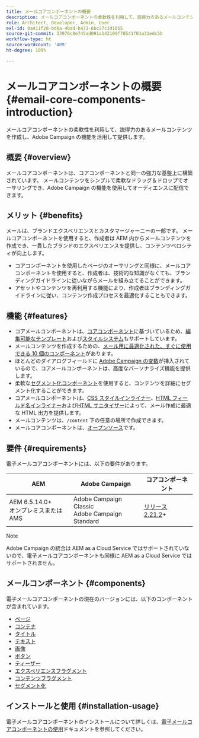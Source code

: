 ```yaml
---
title: メールコアコンポーネントの概要
description: メールコアコンポーネントの柔軟性を利用して、説得力のあるメールコンテンツを作成し、Adobe Campaign の機能を活用して提供します。
role: Architect, Developer, Admin, User
exl-id: 0a411f28-bd6a-4bad-b473-6bc27c1d1055
source-git-commit: 33976c0e745ad091a142109f70541f01a31edc5b
workflow-type: ht
source-wordcount: '409'
ht-degree: 100%

---
```



# メールコアコンポーネントの概要 {#email-core-components-introduction}

メールコアコンポーネントの柔軟性を利用して、説得力のあるメールコンテンツを作成し、Adobe Campaign の機能を活用して提供します。

## 概要 {#overview}

メールコアコンポーネントは、コアコンポーネントと同一の強力な基盤上に構築されています。 メールコンテンツをシンプルで柔軟なドラッグ＆ドロップでオーサリングでき、Adobe Campaign の機能を使用してオーディエンスに配信できます。

## メリット {#benefits}

メールは、ブランドエクスペリエンスとカスタマージャーニーの一部です。 メールコアコンポーネントを使用すると、作成者は AEM 内からメールコンテンツを作成でき、一貫したブランドのエクスペリエンスを提供し、コンテンツベロシティが向上します。

* コアコンポーネントを使用したページのオーサリングと同様に、メールコアコンポーネントを使用すると、作成者は、技術的な知識がなくても、ブランディングガイドラインに従いながらメールを組み立てることができます。
* アセットやコンテンツを再利用する機能により、作成者はブランディングガイドラインに従い、コンテンツ作成プロセスを最適化することもできます。

## 機能 {#features}

* コアメールコンポーネントは、[コアコンポーネント](/help/introduction.md)に基づいているため、[編集可能なテンプレート](https://experienceleague.adobe.com/docs/experience-manager-cloud-service/sites/authoring/features/templates.html?lang=ja)および[スタイルシステム](https://experienceleague.adobe.com/docs/experience-manager-cloud-service/content/sites/authoring/features/style-system.html?lang=ja)もサポートしています。
* メールコンテンツを作成するための、[メール用に最適化された、すぐに使用できる 10 個のコンポーネント](#components)があります。
* ほとんどのダイアログフィールドに [Adobe Campaign の変数](campaign-variables.md)が挿入されているので、コアメールコンポーネントは、高度なパーソナライズ機能を提供します。
* 柔軟な[セグメント化コンポーネント](/help/email/components/segmentation.md)を使用すると、コンテンツを詳細にセグメント化することができます。
* コアメールコンポーネントは、[CSS スタイルインライナー](https://github.com/adobe/aem-core-email-components/wiki/CSS-Styles-Inliner:-Technical-documentation)、[HTML フィールド名インライナー](https://github.com/adobe/aem-core-email-components/wiki/HTML-Inliner)および[HTML サニタイザー](https://github.com/adobe/aem-core-email-components/wiki/HTML-Sanitizing)によって、メール作成に最適な HTML 出力を提供します。
* メールコンテンツは、`/content` 下の任意の場所で作成できます。
* メールコアコンポーネントは、[オープンソース](https://github.com/adobe/aem-core-email-components)です。

## 要件 {#requirements}

電子メールコアコンポーネントには、以下の要件があります。

| AEM | Adobe Campaign | コアコンポーネント |
|---|---|---|
| AEM 6.5.14.0+<br>オンプレミスまたは AMS | Adobe Campaign Classic<br>Adobe Campaign Standard | [リリース 2.21.2](/help/versions.md)+ |

>[!NOTE]
>
>Adobe Campaign の統合は AEM as a Cloud Service ではサポートされていないので、電子メールコアコンポーネントも同様に AEM as a Cloud Service ではサポートされません。

## メールコンポーネント {#components}

電子メールコアコンポーネントの現在のバージョンには、以下のコンポーネントが含まれています。

* [ページ](components/page.md)
* [コンテナ](components/container.md)
* [タイトル](components/title.md)
* [テキスト](components/text.md)
* [画像](components/image.md)
* [ボタン](components/button.md)
* [ティーザー](components/teaser.md)
* [エクスペリエンスフラグメント](components/experience-fragment.md)
* [コンテンツフラグメント](components/content-fragment.md)
* [セグメント化](components/segmentation.md)

## インストールと使用 {#installation-usage}

電子メールコアコンポーネントのインストールについて詳しくは、[電子メールコアコンポーネントの使用](using.md)ドキュメントを参照してください。
